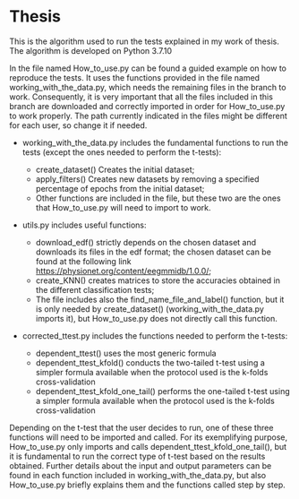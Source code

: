 # Thesis

This is the algorithm used to run the tests explained in my work of thesis.
The algorithm is developed on Python 3.7.10

In the file named How_to_use.py can be found a guided example on how to reproduce the tests. It uses the functions provided in the file named working_with_the_data.py, which needs the remaining files in the branch to work.
Consequently, it is very important that all the files included in this branch are downloaded and correctly imported in order for How_to_use.py to work properly. The path currently indicated in the files might be different for each user, so change it if needed.

  - working_with_the_data.py includes the fundamental functions to run the tests (except the ones needed to perform the t-tests):
    - create_dataset() Creates the initial dataset;
    - apply_filters() Creates new datasets by removing a specified percentage of epochs from the initial dataset;
    - Other functions are included in the file, but these two are the ones that How_to_use.py will need to import to work.

  - utils.py includes useful functions:
    - download_edf() strictly depends on the chosen dataset and downloads its files in the edf format; the chosen dataset can be found at the following link https://physionet.org/content/eegmmidb/1.0.0/;
    - create_KNN() creates matrices to store the accuracies obtained in the different classification tests;
    - The file includes also the find_name_file_and_label() function, but it is only needed by create_dataset() (working_with_the_data.py imports it), but How_to_use.py does not directly call this function.
  - corrected_ttest.py includes the functions needed to perform the t-tests:
      - dependent_ttest() uses the most generic formula
      - dependent_ttest_kfold() conducts the two-tailed t-test using a simpler formula available when the protocol used is the k-folds cross-validation
      - dependent_ttest_kfold_one_tail() performs the one-tailed t-test using a simpler formula available when the protocol used is the k-folds cross-validation

Depending on the t-test that the user decides to run, one of these three functions will need to be imported and called. For its exemplifying purpose, How_to_use.py only imports and calls dependent_ttest_kfold_one_tail(), but it is fundamental to run the correct type of t-test based on the results obtained.
Further details about the input and output parameters can be found in each function included in working_with_the_data.py, but also How_to_use.py briefly explains them and the functions called step by step.
